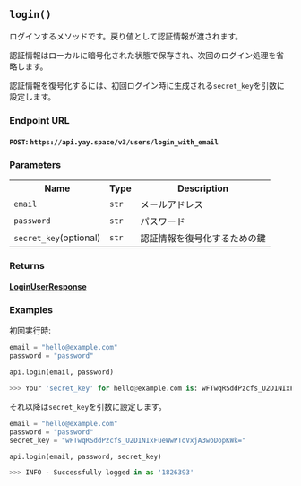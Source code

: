 ## `login()`

ログインするメソッドです。戻り値として認証情報が渡されます。

認証情報はローカルに暗号化された状態で保存され、次回のログイン処理を省略します。

認証情報を復号化するには、初回ログイン時に生成される`secret_key`を引数に設定します。

### Endpoint URL

#### `POST`: `https://api.yay.space/v3/users/login_with_email`

### Parameters

<table>
    <tr>
        <th>Name</th>
        <th>Type</th>
        <th>Description</th>
    </tr>
    <tr>
		<td><code>email</code></td>
		<td><code>str</code></td>
		<td>メールアドレス</td>
	</tr>
    <tr>
		<td><code>password</code></td>
		<td><code>str</code></td>
		<td>パスワード</td>
	</tr>
    <tr>
		<td><code>secret_key</code>(optional)</td>
		<td><code>str</code></td>
		<td>認証情報を復号化するための鍵</td>
	</tr>
</table>

### Returns

#### <a href="https://github.com/qvco/yaylib/blob/main/docs/Object-Models/LoginUserResponse.md">LoginUserResponse</a>

### Examples

初回実行時:

```python
email = "hello@example.com"
password = "password"

api.login(email, password)

>>> Your 'secret_key' for hello@example.com is: wFTwqRSddPzcfs_U2D1NIxFueWwPToVxjA3woDopKWk=
```

それ以降は`secret_key`を引数に設定します。

```python
email = "hello@example.com"
password = "password"
secret_key = "wFTwqRSddPzcfs_U2D1NIxFueWwPToVxjA3woDopKWk="

api.login(email, password, secret_key)

>>> INFO - Successfully logged in as '1826393'
```
